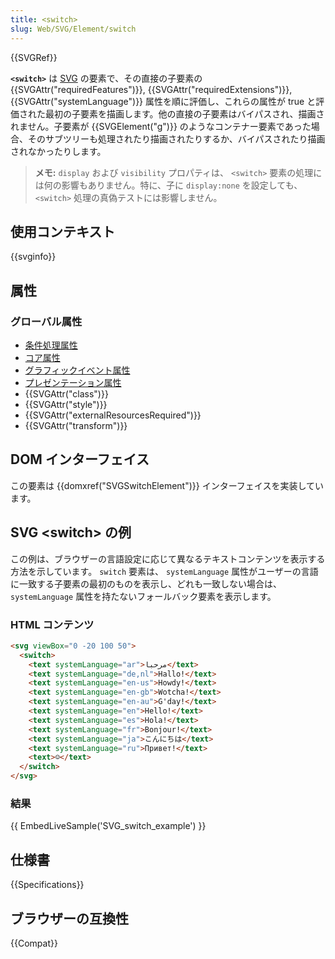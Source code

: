 ```yaml
---
title: <switch>
slug: Web/SVG/Element/switch
---
```


{{SVGRef}}

**`<switch>`** は [SVG](/ja/docs/Web/SVG) の要素で、その直接の子要素の {{SVGAttr("requiredFeatures")}}, {{SVGAttr("requiredExtensions")}}, {{SVGAttr("systemLanguage")}} 属性を順に評価し、これらの属性が true と評価された最初の子要素を描画します。他の直接の子要素はバイパスされ、描画されません。子要素が {{SVGElement("g")}} のようなコンテナー要素であった場合、そのサブツリーも処理されたり描画されたりするか、バイパスされたり描画されなかったりします。

> **メモ:** `display` および `visibility` プロパティは、 `<switch>` 要素の処理には何の影響もありません。特に、子に `display:none` を設定しても、 `<switch>` 処理の真偽テストには影響しません。

## 使用コンテキスト

{{svginfo}}

## 属性

### グローバル属性

- [条件処理属性](/ja/docs/Web/SVG/Attribute#Conditional_processing_attributes)
- [コア属性](/ja/docs/Web/SVG/Attribute#Core_attributes)
- [グラフィックイベント属性](/ja/docs/Web/SVG/Attribute#Graphical_event_attributes)
- [プレゼンテーション属性](/ja/docs/Web/SVG/Attribute#Presentation_attributes)
- {{SVGAttr("class")}}
- {{SVGAttr("style")}}
- {{SVGAttr("externalResourcesRequired")}}
- {{SVGAttr("transform")}}

## DOM インターフェイス

この要素は {{domxref("SVGSwitchElement")}} インターフェイスを実装しています。

## SVG \<switch> の例

この例は、ブラウザーの言語設定に応じて異なるテキストコンテンツを表示する方法を示しています。 `switch` 要素は、 `systemLanguage` 属性がユーザーの言語に一致する子要素の最初のものを表示し、どれも一致しない場合は、 `systemLanguage` 属性を持たないフォールバック要素を表示します。

### HTML コンテンツ

```html
<svg viewBox="0 -20 100 50">
  <switch>
    <text systemLanguage="ar">مرحبا</text>
    <text systemLanguage="de,nl">Hallo!</text>
    <text systemLanguage="en-us">Howdy!</text>
    <text systemLanguage="en-gb">Wotcha!</text>
    <text systemLanguage="en-au">G'day!</text>
    <text systemLanguage="en">Hello!</text>
    <text systemLanguage="es">Hola!</text>
    <text systemLanguage="fr">Bonjour!</text>
    <text systemLanguage="ja">こんにちは</text>
    <text systemLanguage="ru">Привет!</text>
    <text>☺</text>
  </switch>
</svg>
```

### 結果

{{ EmbedLiveSample('SVG_switch_example') }}

## 仕様書

{{Specifications}}

## ブラウザーの互換性

{{Compat}}
